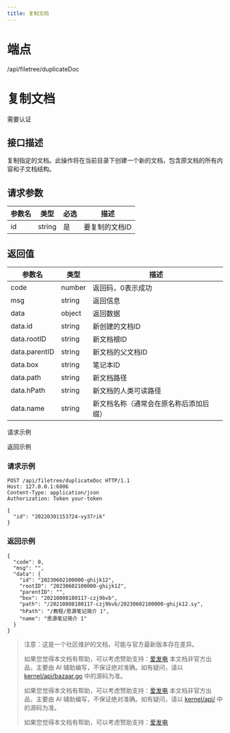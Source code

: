 ```yaml
---
title: 复制文档
---
```

# 端点

/api/filetree/duplicateDoc

# 复制文档

需要认证

## 接口描述

复制指定的文档。此操作将在当前目录下创建一个新的文档，包含原文档的所有内容和子文档结构。

## 请求参数

| 参数名 | 类型 | 必选 | 描述 |
| --- | --- | --- | --- |
| id | string | 是 | 要复制的文档ID |

## 返回值

| 参数名 | 类型 | 描述 |
| --- | --- | --- |
| code | number | 返回码，0表示成功 |
| msg | string | 返回信息 |
| data | object | 返回数据 |
| data.id | string | 新创建的文档ID |
| data.rootID | string | 新文档根ID |
| data.parentID | string | 新文档的父文档ID |
| data.box | string | 笔记本ID |
| data.path | string | 新文档路径 |
| data.hPath | string | 新文档的人类可读路径 |
| data.name | string | 新文档名称（通常会在原名称后添加后缀） |

请求示例

返回示例

### 请求示例

```
POST /api/filetree/duplicateDoc HTTP/1.1
Host: 127.0.0.1:6806
Content-Type: application/json
Authorization: Token your-token

{
  "id": "20220301153724-vy37rik"
}
```

### 返回示例

```
{
  "code": 0,
  "msg": "",
  "data": {
    "id": "20230602100000-ghijk12",
    "rootID": "20230602100000-ghijk12",
    "parentID": "",
    "box": "20210808180117-czj9bvb",
    "path": "/20210808180117-czj9bvb/20230602100000-ghijk12.sy",
    "hPath": "/教程/思源笔记简介 1",
    "name": "思源笔记简介 1"
  }
}
```

> 注意：这是一个社区维护的文档，可能与官方最新版本存在差异。
> 
> 如果您觉得本文档有帮助，可以考虑赞助支持：[爱发电](https://afdian.com/a/leolee9086?tab=feed)
> 本文档非官方出品，主要由 AI 辅助编写，不保证绝对准确。如有疑问，请以 [kernel/api/bazaar.go](https://github.com/siyuan-note/siyuan/blob/master/kernel/api/bazaar.go) 中的源码为准。
> 
> 如果您觉得本文档有帮助，可以考虑赞助支持：[爱发电](https://afdian.com/a/leolee9086?tab=feed)
> 本文档非官方出品，主要由 AI 辅助编写，不保证绝对准确。如有疑问，请以 [kernel/api/](https://github.com/siyuan-note/siyuan/blob/master/kernel/api/) 中的源码为准。
> 
> 如果您觉得本文档有帮助，可以考虑赞助支持：[爱发电](https://afdian.com/a/leolee9086?tab=feed)
